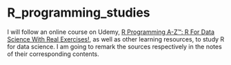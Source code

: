 # R_programming_studies

I will follow an online course on Udemy, [R Programming A-Z™: R For Data Science With Real Exercises!](https://user-images.githubusercontent.com/68281774/123816169-fe962180-d8ee-11eb-87f0-5106ac08eeb0.png), as well as other learning resources, to study R for data science. I am going to remark the sources respectively in the notes of their corresponding contents.

